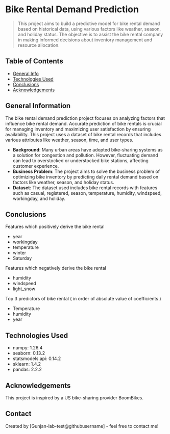 # Bike Rental Demand Prediction
> This project aims to build a predictive model for bike rental demand based on historical data, using various factors like weather, season, and holiday status. The objective is to assist the bike rental company in making informed decisions about inventory management and resource allocation.

## Table of Contents
* [General Info](#general-information)
* [Technologies Used](#technologies-used)
* [Conclusions](#conclusions)
* [Acknowledgements](#acknowledgements)

## General Information
The bike rental demand prediction project focuses on analyzing factors that influence bike rental demand. Accurate prediction of bike rentals is crucial for managing inventory and maximizing user satisfaction by ensuring availability. This project uses a dataset of bike rental records that includes various attributes like weather, season, time, and user types.

- **Background**: Many urban areas have adopted bike-sharing systems as a solution for congestion and pollution. However, fluctuating demand can lead to overstocked or understocked bike stations, affecting customer experience.
- **Business Problem**: The project aims to solve the business problem of optimizing bike inventory by predicting daily rental demand based on factors like weather, season, and holiday status.
- **Dataset**: The dataset used includes bike rental records with features such as casual, registered, season, temperature, humidity, windspeed, workingday, and holiday.

## Conclusions
Features which positively derive the bike rental
- year
- workingday
- temperature
- winter
- Saturday

Features which negatively derive the bike rental
- humidity
- windspeed
- light_snow

Top 3 predictors of bike rental ( in order of absolute value of coefficients )
- Temperature
- humidity
- year


## Technologies Used
- numpy: 1.26.4
- seaborn: 0.13.2
- statsmodels.api: 0.14.2
- sklearn: 1.4.2
- pandas: 2.2.2

## Acknowledgements
This project is inspired by a US bike-sharing provider BoomBikes.

## Contact
Created by [Gunjan-lab-test@githubusername] - feel free to contact me!


